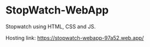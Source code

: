 # StopWatch-WebApp
Stopwatch using HTML, CSS and JS.

Hosting link: https://stopwatch-webapp-97a52.web.app/
